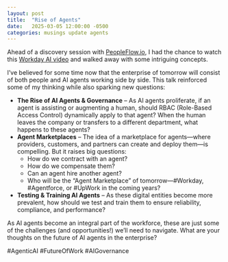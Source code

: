 ```yaml
---
layout: post
title:  "Rise of Agents"
date:   2025-03-05 12:00:00 -0500
categories: musings update agents
---
```


Ahead of a discovery session with [PeopleFlow.io](https://peopleflow.io), I had the chance to watch this [Workday AI video](https://lnkd.in/etePhJ_X) and walked away with some intriguing concepts.

I’ve believed for some time now that the enterprise of tomorrow will consist of both people and AI agents working side by side. This talk reinforced some of my thinking while also sparking new questions:

- **The Rise of AI Agents & Governance** – As AI agents proliferate, if an agent is assisting or augmenting a human, should RBAC (Role-Based Access Control) dynamically apply to that agent? When the human leaves the company or transfers to a different department, what happens to these agents?
- **Agent Marketplaces** – The idea of a marketplace for agents—where providers, customers, and partners can create and deploy them—is compelling. But it raises big questions:
    - How do we contract with an agent?
    - How do we compensate them?
    - Can an agent hire another agent?
    - Who will be the “Agent Marketplace” of tomorrow—#Workday, #Agentforce, or #UpWork in the coming years?
- **Testing & Training AI Agents** – As these digital entities become more prevalent, how should we test and train them to ensure reliability, compliance, and performance?

As AI agents become an integral part of the workforce, these are just some of the challenges (and opportunities!) we’ll need to navigate. What are your thoughts on the future of AI agents in the enterprise?


#AgenticAI #FutureOfWork #AIGovernance